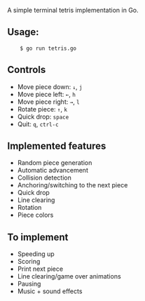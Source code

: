 A simple terminal tetris implementation in Go.

## Usage:

		$ go run tetris.go

## Controls

* Move piece down: `↓`, `j`
* Move piece left: `←`, `h`
* Move piece right: `→`, `l`
* Rotate piece: `↑`, `k`
* Quick drop: `space`
* Quit: `q`, `ctrl-c`

## Implemented features

* Random piece generation
* Automatic advancement
* Collision detection
* Anchoring/switching to the next piece
* Quick drop
* Line clearing
* Rotation
* Piece colors

## To implement

* Speeding up
* Scoring
* Print next piece
* Line clearing/game over animations
* Pausing
* Music + sound effects
